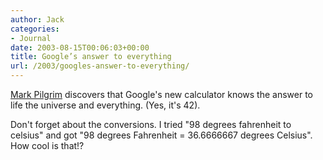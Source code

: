 ```yaml
---
author: Jack
categories:
- Journal
date: 2003-08-15T00:06:03+00:00
title: Google’s answer to everything
url: /2003/googles-answer-to-everything/
---
```


[Mark Pilgrim][1] discovers that Google's new calculator knows the answer to life the universe and everything. (Yes, it's 42).

Don't forget about the conversions. I tried "98 degrees fahrenheit to celsius" and got "98 degrees Fahrenheit = 36.6666667 degrees Celsius". How cool is that!?

 [1]: http://diveintomark.org/archives/2003/08/14/calculator